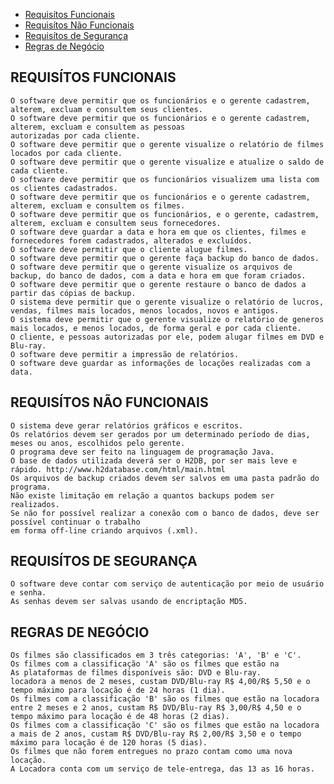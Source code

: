 * [Requisítos Funcionais](#requis%C3%8Dtos-funcionais)
* [Requisítos Não Funcionais](#requis%C3%8Dtos-n%C3%83o-funcionais)
* [Requisítos de Segurança](#requis%C3%8Dtos-de-seguran%C3%87a)
* [Regras de Negócio](#regras-de-neg%C3%93cio)

## REQUISÍTOS FUNCIONAIS

    O software deve permitir que os funcionários e o gerente cadastrem, alterem, excluam e consultem seus clientes.
    O software deve permitir que os funcionários e o gerente cadastrem, alterem, excluam e consultem as pessoas 
    autorizadas por cada cliente.
    O software deve permitir que o gerente visualize o relatório de filmes locados por cada cliente.
    O software deve permitir que o gerente visualize e atualize o saldo de cada cliente.
    O software deve permitir que os funcionários visualizem uma lista com os clientes cadastrados.
    O software deve permitir que os funcionários e o gerente cadastrem, alterem, excluam e consultem os filmes.
    O software deve permitir que os funcionários, e o gerente, cadastrem, alterem, excluam e consultem seus fornecedores.
    O software deve guardar a data e hora em que os clientes, filmes e fornecedores forem cadastrados, alterados e excluídos.
    O software deve permitir que o cliente alugue filmes.
    O software deve permitir que o gerente faça backup do banco de dados.
    O software deve permitir que o gerente visualize os arquivos de backup, do banco de dados, com a data e hora em que foram criados.
    O software deve permitir que o gerente restaure o banco de dados a partir das cópias de backup.
    O sistema deve permitir que o gerente visualize o relatório de lucros, vendas, filmes mais locados, menos locados, novos e antigos.
    O sistema deve permitir que o gerente visualize o relatório de generos mais locados, e menos locados, de forma geral e por cada cliente.
    O cliente, e pessoas autorizadas por ele, podem alugar filmes em DVD e Blu-ray.
    O software deve permitir a impressão de relatórios.
    O software deve guardar as informações de locações realizadas com a data.

##  REQUISÍTOS NÃO FUNCIONAIS

    O sistema deve gerar relatórios gráficos e escritos.
    Os relatórios devem ser gerados por um determinado período de dias, meses ou anos, escolhidos pelo gerente.
    O programa deve ser feito na linguagem de programação Java.
    O base de dados utilizada deverá ser o H2DB, por ser mais leve e rápido. http://www.h2database.com/html/main.html
    Os arquivos de backup criados devem ser salvos em uma pasta padrão do programa.
    Não existe limitação em relação a quantos backups podem ser realizados.
    Se não for possível realizar a conexão com o banco de dados, deve ser possível continuar o trabalho
    em forma off-line criando arquivos (.xml).

## REQUISÍTOS DE SEGURANÇA

    O software deve contar com serviço de autenticação por meio de usuário e senha.
    As senhas devem ser salvas usando de encriptação MD5.
    

##   REGRAS DE NEGÓCIO

    Os filmes são classificados em 3 três categorias: 'A', 'B' e 'C'. 
    Os filmes com a classificação 'A' são os filmes que estão na 
    As plataformas de filmes disponíveis são: DVD e Blu-ray.
    locadora a menos de 2 meses, custam DVD/Blu-ray R$ 4,00/R$ 5,50 e o tempo máximo para locação é de 24 horas (1 dia).
    Os filmes com a classificação 'B' são os filmes que estão na locadora entre 2 meses e 2 anos, custam R$ DVD/Blu-ray R$ 3,00/R$ 4,50 e o 
    tempo máximo para locação é de 48 horas (2 dias). 
    Os filmes com a classificação 'C' são os filmes que estão na locadora a mais de 2 anos, custam R$ DVD/Blu-ray R$ 2,00/R$ 3,50 e o tempo 
    máximo para locação é de 120 horas (5 dias).
    Os filmes que não forem entregues no prazo contam como uma nova locação.
    A Locadora conta com um serviço de tele-entrega, das 13 as 16 horas.
